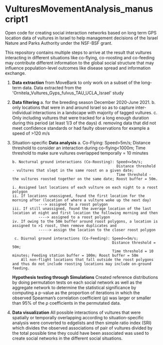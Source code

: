 # VulturesMovementAnalysis_manuscript1
Open code for creating social interaction networks based on long term GPS location data of vultures in Israel to help management decisions of the Israel Nature and Parks Authority under the NSF-BSF grant.

This repository contains multiple steps to arrive at the result that vultures interacting in different situations like co-flying, co-roosting and co-feeding may contribute different information to the global social structure that may influence population-level outcomes like disease spread and information exchange.

1.	**Data extraction** from MoveBank to only work on a subset of the long-term data. Data extracted from the 'Ornitela_Vultures_Gyps_fulvus_TAU_UCLA_Israel' study

2.	**Data filtering** 
       a. for the breeding season December 2020-June 2021. 
       b. only locations that were in and around Israel so as to capture inter-individual interactions in a landscape with majority of tagged vultures. 
       c. Only including vultures that were tracked for a long enough duration during this period (at least 1/3 of the days) 
       d. removing data that did not meet confidence standards or had faulty observations for example a speed of >120 m/s

3. Situation-specific **Data analysis** 
       a. Co-Flying: Speed>5m/s; 
                     Distance threshold to consider an interaction during co-flying<1000m; 
                     Time threshold to make sure vultures overlapped temporally = 10 minutes
               
       b. Nocturnal ground interactions (Co-Roosting): Speed<=5m/s; 
                                                       Distance threshold - vultures that slept in the same roost on a given date;
                                                       Time threshold - the vultures roosted together on the same date; Roost buffer = 50m.
                                                       
       i. Assigned last locations of each vulture on each night to a roost polygon
       ii. If locations unassigned, found the first location for the morning after (location of where a vulture woke up the next day)
                   ---> assigned to a roost polygon
       iii. If still unassigned, found the average location of the last location at night and first location the following morning and then
                   ----> assigned to a roost polygon
       iv. If owing to the 50m buffer around roost polygons, a location is assigned to >1 roost, then remove duplicates and 
                   -----> assign the location to the closer roost polygon 
                   
        c. Diurnal ground interactions (Co-Feeding): Speed<=5m/s; 
                                                     Distance threshold = 50m; 
                                                     Time threshold = 10 minutes; Feeding station buffer = 100m; Roost buffer = 50m
           All non-flight locations that fall outside the roost polygons and thus do not include roosting locations may include on-ground feeding.
               
    **Hypothesis testing through Simulations** 
    Created reference distributions by doing permutation tests on each social network as well as the aggregate network to determine the statistical significance by computing a p-value as the proportion of iterations in which the observed Spearman’s correlation coefficient (ρ) was larger or smaller than 95% of the ρ coefficients in the permutated data.

4.	**Data visualization** 
   	All possible interactions of vultures that were spatially or temporally overlapping according to situation-specific analysis were converted to edgelists and then simple ratio index (SRI) which divides the observed associations of pair of vultures divided by the total possible time they could have been associated was used to create social networks in the different social situations.


